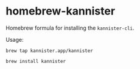 # homebrew-kannister

Homebrew formula for installing the `kannister-cli`.

Usage:
```
brew tap kannister.app/kannister
```

```
brew install kannister
```